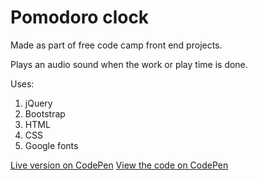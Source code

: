 # Pomodoro clock

Made as part of free code camp front end projects.

Plays an audio sound when the work or play time is done.

Uses:

1. jQuery
2. Bootstrap
3. HTML
4. CSS
5. Google fonts

[Live version on CodePen](https://codepen.io/adevwatkin/full/MGOvWj/)
[View the code on CodePen](https://codepen.io/adevwatkin/pen/MGOvWj)
